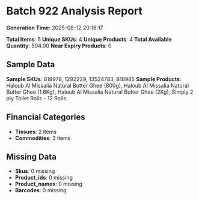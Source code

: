 # Batch 922 Analysis Report

**Generation Time**: 2025-08-12 20:16:17

**Total Items**: 5
**Unique SKUs**: 4
**Unique Products**: 4
**Total Available Quantity**: 504.00
**Near Expiry Products**: 0

## Sample Data
**Sample SKUs**: 818978, 1292229, 13524783, 818985
**Sample Products**: Haloub Al Missalia Natural Butter Ghee (800g), Haloub Al Missalia Natural Butter Ghee (1.6Kg), Haloub Al Missalia Natural Butter Ghee (2Kg), Simply 2 ply Toilet Rolls - 12 Rolls

## Financial Categories
- **Tissues**: 2 items
- **Commodities**: 3 items

## Missing Data
- **Skus**: 0 missing
- **Product_ids**: 0 missing
- **Product_names**: 0 missing
- **Barcodes**: 0 missing
